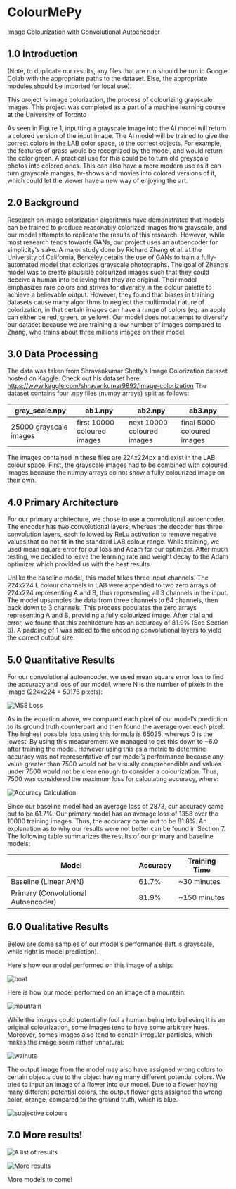 # ColourMePy
Image Colourization with Convolutional Autoencoder

## 1.0 Introduction

(Note, to duplicate our results, any files that are run should be run in Google Colab with the appropriate paths to the dataset. Else, the appropriate modules should be imported for local use).

This project is image colorization, the process of colourizing grayscale images. This project was completed as a part of a machine learning course at the University of Toronto

As seen in Figure 1, inputting a grayscale image into the AI model will return a colored version of the input image. The AI model will be trained to give the correct colors in the LAB color space, to the correct objects. For example, the features of grass would be recognized by the model, and would return the color green. A practical use for this could be to turn old greyscale photos into colored ones. This can also have a more modern use as it can turn grayscale mangas, tv-shows and movies into colored versions of it, which could let the viewer have a new way of enjoying the art.

## 2.0 Background
Research on image colorization algorithms have demonstrated that models can be trained to produce reasonably colorized images from grayscale, and our model attempts to replicate the results of this research. However, while most research tends towards GANs, our project uses an autoencoder for simplicity's sake. A major study done by Richard Zhang et al. at the University of California, Berkeley details the use of GANs to train a fully-automated model that colorizes grayscale photographs. The goal of Zhang’s model was to create plausible colourized images such that they could deceive a human into believing that they are original. Their model emphasizes rare colors and strives for diversity in the colour palette to achieve a believable output. However, they found that biases in training datasets cause many algorithms to neglect the multimodal nature of colorization, in that certain images can have a range of colors (eg. an apple can either be red, green, or yellow). Our model does not attempt to diversify our dataset because we are training a low number of images compared to Zhang, who trains about three millions images on their model.

## 3.0 Data Processing
The data was taken from Shravankumar Shetty’s Image Colorization dataset hosted on Kaggle. Check out his dataset here: https://www.kaggle.com/shravankumar9892/image-colorization  The dataset contains four .npy files (numpy arrays) split as follows:


gray_scale.npy | ab1.npy | ab2.npy | ab3.npy
--- | --- | --- | --- 
25000 grayscale images | first 10000 coloured images | next 10000 coloured images | final 5000 coloured images

The images contained in these files are 224x224px and exist in the LAB colour space. First, the grayscale images had to be combined with coloured images because the numpy arrays do not show a fully colourized image on their own.

## 4.0 Primary Architecture
For our primary architecture, we chose to use a convolutional autoencoder. The encoder has two convolutional layers, whereas the decoder has three convolution layers, each followed by ReLu activation to remove negative values that do not fit in the standard LAB colour range. While training, we used mean square error for our loss and Adam for our optimizer. After much testing, we decided to leave the learning rate and weight decay to the Adam optimizer which provided us with the best results.

Unlike the baseline model, this model takes three input channels. The 224x224 L colour channels in LAB were appended to two zero arrays of 224x224 representing A and B, thus representing all 3 channels in the input. The model upsamples the data from three channels to 64 channels, then back down to 3 channels. This process populates the zero arrays representing A and B, providing a fully colourized image. After trial and error, we found that this architecture has an accuracy of 81.9% (See Section 6). A padding of 1 was added to the encoding convolutional layers to yield the correct output size. 

## 5.0 Quantitative Results
For our convolutional autoencoder, we used mean square error loss to find the accuracy and loss of our model, where N is the number of pixels in the image (224x224 = 50176 pixels):

![MSE Loss](https://user-images.githubusercontent.com/61393006/90329818-d707c600-df75-11ea-95dd-284cfd83c30e.png)

As in the equation above, we compared each pixel of our model’s prediction to its ground truth counterpart and then found the average over each pixel. The highest possible loss using this formula is 65025, whereas 0 is the lowest. By using this measurement we managed to get this down to ~6.0 after training the model. However using this as a metric to determine accuracy was not representative of our model’s performance because any value greater than 7500 would not be visually comprehendible and values under 7500 would not be clear enough to consider a colourization. Thus, 7500 was considered the maximum loss for calculating accuracy, where:

![Accuracy Calculation](https://user-images.githubusercontent.com/61393006/90329839-f7378500-df75-11ea-949c-29749d576bfe.png)

Since our baseline model had an average loss of 2873, our accuracy came out to be 61.7%. Our primary model has an average loss of 1358 over the 10000 training images. Thus, the accuracy came out to be 81.8%. An explanation as to why our results were not better can be found in Section 7. The following table summarizes the results of our primary and baseline models: 

Model | Accuracy | Training Time
--- | --- | ---
Baseline (Linear ANN) | 61.7% | ~30 minutes
Primary (Convolutional Autoencoder) | 81.9% | ~150 minutes


## 6.0 Qualitative Results

Below are some samples of our model's performance (left is grayscale, while right is model prediction).

Here's how our model performed on this image of a ship:

![boat](https://user-images.githubusercontent.com/61393006/90329910-a4aa9880-df76-11ea-86c4-083125b7a37c.png)

Here is how our model performed on an image of a mountain:

![mountain](https://user-images.githubusercontent.com/61393006/90329911-a70cf280-df76-11ea-98c3-1084519290da.png)

While the images could potentially fool a human being into believing it is an original colourization, some images tend to have some arbitrary hues. Moreover, somes images also tend to contain irregular particles, which makes the image seem rather unnatural:

![walnuts](https://user-images.githubusercontent.com/61393006/90329936-f18e6f00-df76-11ea-8530-d358298c35ac.png)

The output image from the model may also have assigned wrong colors to certain objects due to the object having many different potential colors. We tried to input an image of a flower into our model. Due to a flower having many different potential colors, the output flower gets assigned the wrong color, orange,  compared to the ground truth, which is blue.

![subjective colours](https://user-images.githubusercontent.com/61393006/90329943-066b0280-df77-11ea-83ba-3d88159ea232.png)

## 7.0 More results!

![A list of results](https://user-images.githubusercontent.com/61393006/90329976-5ea20480-df77-11ea-8363-abc9de63523b.png)

![More results](https://user-images.githubusercontent.com/61393006/90329983-6bbef380-df77-11ea-983e-a5e22072b105.png)

More models to come!
